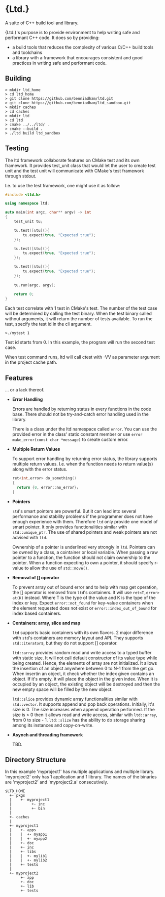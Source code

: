 # {Ltd.}
A suite of C++ build tool and library.

{Ltd.}'s purpose is to provide environment to help writing safe and performant
C++ code. It does so by providing:
- a build tools that reduces the complexity of various C/C++ build tools and 
  toolchains 
- a library with a framework that encourages consistent and good practices in 
  writing safe and performant code.
  
## Building

```
> mkdir ltd_home
> cd ltd_home
> git clone https://github.com/benniadham/ltd.git
> git clone https://github.com/benniadham/ltd_sandbox.git
> mkdir caches
> cd caches
> mkdir ltd
> cd ltd
> cmake ../../ltd/ .
> cmake --build .
> ./ltd build ltd_sandbox
```

## Testing
The ltd framework collaborate features on CMake test and its own framework. 
It provides test_unit class that would let the user to create test unit and 
the test unit will communicate with CMake's test framework through stdout.

I.e. to use the test framework, one might use it as follow:

```C++
#include <ltd.h>

using namespace ltd;

auto main(int argc, char** argv) -> int 
{
    test_unit tu;

    tu.test([&tu](){
        tu.expect(true, "Expected true");
    });

    tu.test([&tu](){
        tu.expect(true, "Expected true");
    });

    tu.test([&tu](){
        tu.expect(true, "Expected true");
    });
    
    tu.run(argc, argv);
    
    return 0;
}
```

Each test correlate with 1 test in CMake's test. The number of the test case 
will be determined by calling the test binary. When the test binary called without
arguments, it will return the number of tests available. To run the test, specify
the test id in the cli argument.

```
>./mytest 1
```

Test id starts from 0. In this example, the program will run the second test case.

When test command runs, ltd will call ctest with -VV as parameter argument in 
the project cache path.

## Features

... or a lack thereof.

- **Error Handling**
  
  Errors are handled by returning status in every functions in the code base. There 
  should not be try-and-catch error handling used in the library.
  
  There is a class under the ltd namespace called `error`. You can use the provided
  error in the class' static constant member or use `error make_error(const char *message)`
  to create custom error.
  
- **Multiple Return Values**

  To support error handling by returning error status, the library supports multiple 
  return values. I.e. when the function needs to return value(s) along with the error 
  status.
  
  ```c++
  ret<int,error> do_something() 
  {
    return {0, error::no_error};
  }
  ```

- **Pointers**

  `std`'s smart pointers are powerful. But it can lead into several performance and
  stability problems if the programmer does not have enough experience with them. 
  Therefore `ltd` only provide one model of smart pointer. It only provides functionalities 
  similar with `std::unique_ptr`. The use of shared pointers and weak pointers are 
  not advised with `ltd`.

  Ownership of a pointer is underlined very strongly in `ltd`. Pointers can be owned 
  by a class, a cointainer or local variable. When passing a raw pointer to a function, 
  the function should not claim ownership to the pointer. When a function expecting 
  to own a pointer, it should specify r-value to allow the use of `std::move()`.

- **Removal of [] operator**

  To prevent array out of bound error and to help with map get operation, the [] operator
  is removed from `ltd`'s containers. It will use `ret<T,error> at(K)` instead. Where T
  is the type of the value and K is the type of the index or key. Expect `error::not_found` 
  for key-value containers when the element requested does not exist or `error::index_out_of_bound`
  for index based containers.

- **Containers: array, slice and map**

  `ltd` supports basic containers with its own flavors. 2 major difference with `std`'s 
  containers are memory layout and API. They supports `std::iterator`s, but they do 
  not support [] operator.

  `ltd::array` provides random read and write access to a typed buffer with static size.
  It will not call default constructor of its value type while being created. Hence, 
  the elements of array are not initialized. It allows the insertion of an object anywhere
  between 0 to N-1 from the get go. When insertin an object, it check whether the index
  given contains an object. If it's empty, it will place the object in the given index. 
  When it is occupied by an object, the existing object will be destroyed and then the 
  new empty space will be filled by the new object.

  `ltd::slice` provides dynamic array functionalities similar with `std::vector`. It 
  supports append and pop back operations. Initially, it's size is 0. The size increases 
  when append operation performed. If the size is > 0 then it allows read and write 
  access, similar with `ltd::array`, from 0 to size - 1. `ltd::slize` has the ability
  to do storage sharing among its instances and copy-on-write.

- **Asynch and threading framework**

  TBD.
  
## Directory Structure

In this example 'myproject1' has multiple applications and multiple library. 'myproject2' only
has 1 application and 1 library. The names of the binaries are 'myproject2' and 'myproject2.a'
consecutively.

```
$LTD_HOME
  +- pkgs
  |    +- myproject1
  |         +- inc
  |         +- bin
  |
  +- caches
  |
  +- myproject1
  |    +- apps
  |    |  +- myapp1
  |    |  +- myapp2
  |    +- doc
  |    +- inc
  |    +- libs
  |    |  +- mylib1
  |    |  +- mylib2
  |    +- tests
  |
  +- myproject2
       +- app
       +- doc
       +- lib
       +- tests
```
